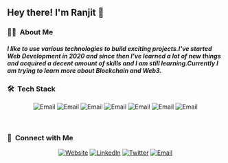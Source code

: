 <h2> Hey there! I'm Ranjit 👋</h2>
<h3> 🧑‍💻 &nbsp;About Me </h3>
<h5>I like to use various technologies to build exciting projects.I've started Web Development in 2020 and since then I've learned a lot of new things and acquired a decent amount of skills and I am still learning.Currently I am trying to learn more about Blockchain and Web3. </h5>

<h3> 🛠 &nbsp;Tech Stack</h3>
<p align="center">
<img alt="Email" src="https://img.shields.io/badge/next%20js-000000?style=for-the-badge&logo=nextdotjs&logoColor=white">
<img alt="Email" src="https://img.shields.io/badge/React-20232A?style=for-the-badge&logo=react&logoColor=61DAFB">
<img alt="Email" src="https://img.shields.io/badge/Redux-593D88?style=for-the-badge&logo=redux&logoColor=white">
<img alt="Email" src="https://img.shields.io/badge/Tailwind_CSS-38B2AC?style=for-the-badge&logo=tailwind-css&logoColor=white">
<img alt="Email" src="https://img.shields.io/badge/Node%20js-339933?style=for-the-badge&logo=nodedotjs&logoColor=white">
<img alt="Email" src="https://img.shields.io/badge/Prisma-3982CE?style=for-the-badge&logo=Prisma&logoColor=white">
<img alt="Email" src="https://img.shields.io/badge/MongoDB-4EA94B?style=for-the-badge&logo=mongodb&logoColor=white">
</p>

<br/>
<h3> 🤝 &nbsp;Connect with Me </h3>

<p align="center">
<a href="https://ranjitkalita.netlify.app/" target="_blank" ><img alt="Website" src="https://img.shields.io/badge/Website-ranjitkalita-blue?style=flat-square&logo=google-chrome"></a>
<a href="https://www.linkedin.com/in/ranjit-kalita-a5316b167/" target="_blank"><img alt="LinkedIn" src="https://img.shields.io/badge/LinkedIn-Ranjit%20Kalita-blue?style=flat-square&logo=linkedin"></a>
<a href="https://twitter.com/ranjitkalita5o5/" target="_blank"><img alt="Twitter" src="https://img.shields.io/badge/Twitter-ranjitkalita5o5-blue?style=flat-square&logo=twitter"></a>
<a href="mailto:ranjitkalita499@gmail.com" target="_blank"><img alt="Email" src="https://img.shields.io/badge/Email-ranjitkalita499@gmail.com-blue?style=flat-square&logo=gmail"></a>
</p>
